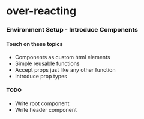 # over-reacting

### Environment Setup - Introduce Components

#### Touch on these topics

* Components as custom html elements
* Simple reusable functions
* Accept props just like any other function
* Introduce prop types

#### TODO

* Write root component
* Write header component